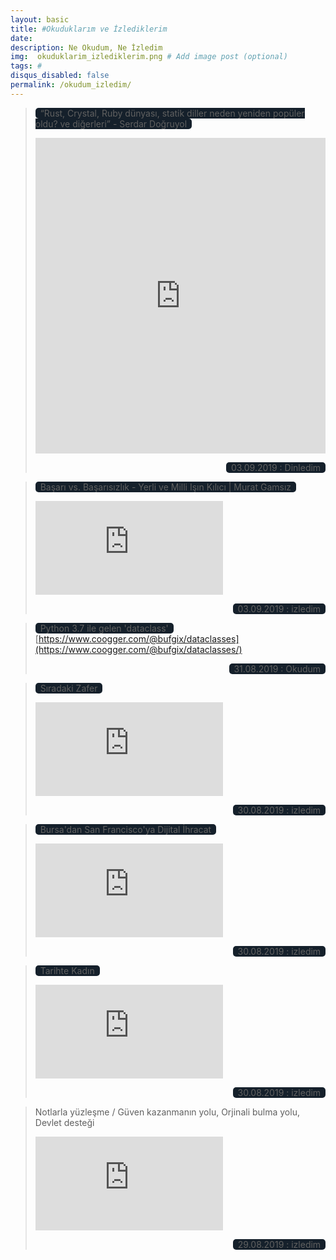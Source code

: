 ```yaml
---
layout: basic
title: #Okuduklarım ve İzlediklerim
date: 
description: Ne Okudum, Ne İzledim
img:  okuduklarim_izlediklerim.png # Add image post (optional)
tags: # 
disqus_disabled: false
permalink: /okudum_izledim/
---
```

> <span style="background-color: #15202b; border-radius: 5px 5px 5px 5px"> &nbsp;  “Rust, Crystal, Ruby dünyası, statik diller neden yeniden popüler oldu? ve diğerleri” - Serdar Doğruyol  &nbsp;</span>
> <iframe title="kodpod" id="multi_iframe" style="border: none;" scrolling="no" allowfullscreen="" src="https://www.podbean.com/media/player/multi?playlist=http%3A%2F%2Fplaylist.podbean.com%2F5419739%2Fplaylist_multi.xml&vjs=1&size=315&share=1&fonts=Helvetica&auto=0&download=1&skin=0" width="100%" height="505"></iframe>
> <p align="right"><span style="background-color: #15202b; border-radius: 5px 5px 5px 5px"> &nbsp; 03.09.2019 : Dinledim &nbsp;</span></p>


> <span style="background-color: #15202b; border-radius: 5px 5px 5px 5px"> &nbsp; Başarı vs. Başarısızlık - Yerli ve Milli Işın Kılıcı | Murat Gamsız  &nbsp;</span>   
> <div class="container-youtube">
> <iframe src="https://www.youtube.com/embed/VWyVA8nSFtg" 
> frameborder="0" allowfullscreen class="video"></iframe></div>
> <p align="right"><span style="background-color: #15202b; border-radius: 5px 5px 5px 5px"> &nbsp; 03.09.2019 : izledim &nbsp;</span></p>
 

> <span style="background-color: #15202b; border-radius: 5px 5px 5px 5px"> &nbsp; Python 3.7 ile gelen 'dataclass'  &nbsp;</span>   
> [https://www.coogger.com/@bufgix/dataclasses](https://www.coogger.com/@bufgix/dataclasses/)
> <p align="right"><span style="background-color: #15202b; border-radius: 5px 5px 5px 5px"> &nbsp; 31.08.2019 : Okudum &nbsp;</span></p>


> <span style="background-color: #15202b; border-radius: 5px 5px 5px 5px"> &nbsp; Sıradaki Zafer  &nbsp;</span>   
> <div class="container-youtube">
> <iframe src="https://www.youtube.com/embed/ma0gtwu8NUk" 
> frameborder="0" allowfullscreen class="video"></iframe></div>
> <p align="right"><span style="background-color: #15202b; border-radius: 5px 5px 5px 5px"> &nbsp; 30.08.2019 : izledim &nbsp;</span></p>



> <span style="background-color: #15202b; border-radius: 5px 5px 5px 5px"> &nbsp; Bursa'dan San Francisco'ya Dijital İhracat  &nbsp;</span>   
> <div class="container-youtube">
> <iframe src="https://www.youtube.com/embed/1biG0aM5tuM" 
> frameborder="0" allowfullscreen class="video"></iframe></div>
> <p align="right"><span style="background-color: #15202b; border-radius: 5px 5px 5px 5px"> &nbsp; 30.08.2019 : izledim &nbsp;</span></p>



> <span style="background-color: #15202b; border-radius: 5px 5px 5px 5px"> &nbsp; Tarihte Kadın  &nbsp;</span>   
> <div class="container-youtube">
> <iframe src="https://www.youtube.com/embed/n_2XaJcW7WM" 
> frameborder="0" allowfullscreen class="video"></iframe> </div>
> <p align="right"><span style="background-color: #15202b; border-radius: 5px 5px 5px 5px"> &nbsp; 30.08.2019 : izledim &nbsp;</span></p>



> Notlarla yüzleşme / Güven kazanmanın yolu, Orjinali bulma yolu, Devlet desteği
> <div class="container-youtube">
> <iframe src="https://www.youtube.com/embed/8iwAmGbP2JI" 
> frameborder="0" allowfullscreen class="video"></iframe></div>
> <p align="right"><span style="background-color: #15202b; border-radius: 5px 5px 5px 5px"> &nbsp; 29.08.2019 : izledim &nbsp;</span></p>

